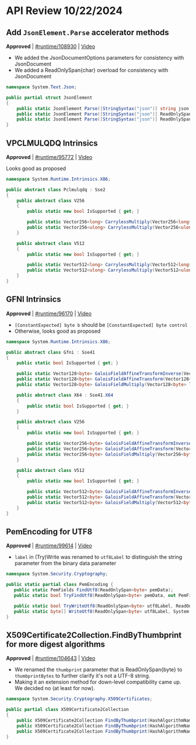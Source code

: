 # API Review 10/22/2024

## Add `JsonElement.Parse` accelerator methods

**Approved** | [#runtime/108930](https://github.com/dotnet/runtime/issues/108930#issuecomment-2429876608) | [Video](https://www.youtube.com/watch?v=EuWLdNQdueA&t=0h0m0s)

* We added the JsonDocumentOptions parameters for consistency with JsonDocument
* We added a ReadOnlySpan{char} overload for consistency with JsonDocument

```C#
namespace System.Text.Json;

public partial struct JsonElement
{
    public static JsonElement Parse([StringSyntax("json")] string json, JsonDocumentOptions options = default);
    public static JsonElement Parse([StringSyntax("json")] ReadOnlySpan<char> json, JsonDocumentOptions options = default);
    public static JsonElement Parse([StringSyntax("json")] ReadOnlySpan<byte> utf8Json, JsonDocumentOptions options = default);
}
```
## VPCLMULQDQ Intrinsics

**Approved** | [#runtime/95772](https://github.com/dotnet/runtime/issues/95772#issuecomment-2429884156) | [Video](https://www.youtube.com/watch?v=EuWLdNQdueA&t=0h28m43s)

Looks good as proposed

```C#
namespace System.Runtime.Intrinsics.X86;

public abstract class Pclmulqdq : Sse2
{
    public abstract class V256
    {
        public static new bool IsSupported { get; }

        public static Vector256<long> CarrylessMultiply(Vector256<long> left, Vector256<long> right, [ConstantExpected] byte control);
        public static Vector256<ulong> CarrylessMultiply(Vector256<ulong> left, Vector256<ulong> right, [ConstantExpected] byte control);
    }

    public abstract class V512
    {
        public static new bool IsSupported { get; }

        public static Vector512<long> CarrylessMultiply(Vector512<long> left, Vector512<long> right, [ConstantExpected] byte control);
        public static Vector512<ulong> CarrylessMultiply(Vector512<ulong> left, Vector512<ulong> right, [ConstantExpected] byte control);
    }
}
```
## GFNI Intrinsics

**Approved** | [#runtime/96170](https://github.com/dotnet/runtime/issues/96170#issuecomment-2429891660) | [Video](https://www.youtube.com/watch?v=EuWLdNQdueA&t=0h32m57s)

* `[ConstantExpected] byte b` should be `[ConstantExpected] byte control`
* Otherwise, looks good as proposed

```C#
namespace System.Runtime.Intrinsics.X86;

public abstract class Gfni : Sse41
{
    public static bool IsSupported { get; }

    public static Vector128<byte> GaloisFieldAffineTransformInverse(Vector128<byte> x, Vector128<byte> a, [ConstantExpected] byte control);
    public static Vector128<byte> GaloisFieldAffineTransform(Vector128<byte> x, Vector128<byte> a, [ConstantExpected] byte control);
    public static Vector128<byte> GaloisFieldMultiply(Vector128<byte> left, Vector128<byte> right);

    public abstract class X64 : Sse41.X64
    {
        public static bool IsSupported { get; }
    }

    public abstract class V256
    {
        public static new bool IsSupported { get; }

        public static Vector256<byte> GaloisFieldAffineTransformInverse(Vector256<byte> x, Vector256<byte> a, [ConstantExpected] byte control);
        public static Vector256<byte> GaloisFieldAffineTransform(Vector256<byte> x, Vector256<byte> a, [ConstantExpected] byte control);
        public static Vector256<byte> GaloisFieldMultiply(Vector256<byte> left, Vector256<byte> right);
    }

    public abstract class V512
    {
        public static new bool IsSupported { get; }

        public static Vector512<byte> GaloisFieldAffineTransformInverse(Vector512<byte> x, Vector512<byte> a, [ConstantExpected] byte control);
        public static Vector512<byte> GaloisFieldAffineTransform(Vector512<byte> x, Vector512<byte> a, [ConstantExpected] byte control);
        public static Vector512<byte> GaloisFieldMultiply(Vector512<byte> left, Vector512<byte> right);
    }
}
```
## PemEncoding for UTF8

**Approved** | [#runtime/99614](https://github.com/dotnet/runtime/issues/99614#issuecomment-2429910500) | [Video](https://www.youtube.com/watch?v=EuWLdNQdueA&t=0h36m45s)

* `label` in (Try)Write was renamed to `utf8Label` to distinguish the string parameter from the binary data parameter

```C#
namespace System.Security.Cryptography;

public static partial class PemEncoding {
   public static PemFields FindUtf8(ReadOnlySpan<byte> pemData);
   public static bool TryFindUtf8(ReadOnlySpan<byte> pemData, out PemFields fields);

   public static bool TryWriteUtf8(ReadOnlySpan<byte> utf8Label, ReadOnlySpan<byte> data, Span<byte> destination, out int bytesWritten);
   public static byte[] WriteUtf8(ReadOnlySpan<byte> utf8Label, System.ReadOnlySpan<byte> data);
}
```
## X509Certificate2Collection.FindByThumbprint for more digest algorithms

**Approved** | [#runtime/104643](https://github.com/dotnet/runtime/issues/104643#issuecomment-2429936838) | [Video](https://www.youtube.com/watch?v=EuWLdNQdueA&t=0h47m27s)

* We renamed the `thumbprint` parameter that is ReadOnlySpan{byte} to `thumbprintBytes` to further clarify it's not a UTF-8 string.
* Making it an extension method for down-level compatibility came up.  We decided no (at least for now).

```C#
namespace System.Security.Cryptography.X509Certificates;

public partial class X509Certificate2Collection
{
    public X509Certificate2Collection FindByThumbprint(HashAlgorithmName hashAlgorithm, string thumbprintHex);
    public X509Certificate2Collection FindByThumbprint(HashAlgorithmName hashAlgorithm, ReadOnlySpan<char> thumbprintHex);
    public X509Certificate2Collection FindByThumbprint(HashAlgorithmName hashAlgorithm, ReadOnlySpan<byte> thumbprintBytes);
}
```
